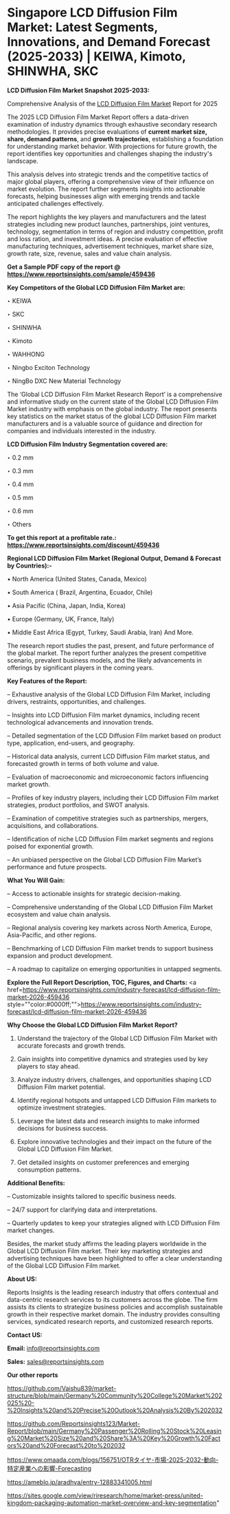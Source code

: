 # Singapore LCD Diffusion Film Market: Latest Segments, Innovations, and Demand Forecast (2025-2033) | KEIWA, Kimoto, SHINWHA, SKC

<strong>LCD Diffusion Film Market Snapshot 2025-2033:</strong>

Comprehensive Analysis of the <a href=https://www.reportsinsights.com/sample/459436>LCD Diffusion Film Market</a> Report for 2025

The 2025 LCD Diffusion Film Market Report offers a data-driven examination of industry dynamics through exhaustive secondary research methodologies. It provides precise evaluations of <strong>current market size, share, demand patterns</strong>, and <strong>growth trajectories</strong>, establishing a foundation for understanding market behavior. With projections for future growth, the report identifies key opportunities and challenges shaping the industry's landscape.

This analysis delves into strategic trends and the competitive tactics of major global players, offering a comprehensive view of their influence on market evolution. The report further segments insights into actionable forecasts, helping businesses align with emerging trends and tackle anticipated challenges effectively.

The report highlights the key players and manufacturers and the latest strategies including new product launches, partnerships, joint ventures, technology, segmentation in terms of region and industry competition, profit and loss ration, and investment ideas. A precise evaluation of effective manufacturing techniques, advertisement techniques, market share size, growth rate, size, revenue, sales and value chain analysis.

<strong>Get a Sample PDF copy of the report @ <a href=https://www.reportsinsights.com/sample/459436 style=color:#0000ff;>https://www.reportsinsights.com/sample/459436</a></strong>

<strong>Key Competitors of the Global LCD Diffusion Film Market are:</strong>

‣ KEIWA

‣ SKC

‣ SHINWHA

‣ Kimoto

‣ WAHHONG

‣ Ningbo Exciton Technology

‣ NingBo DXC New Material Technology

The ‘Global LCD Diffusion Film Market Research Report’ is a comprehensive and informative study on the current state of the Global LCD Diffusion Film Market industry with emphasis on the global industry. The report presents key statistics on the market status of the global LCD Diffusion Film market manufacturers and is a valuable source of guidance and direction for companies and individuals interested in the industry.

<strong>LCD Diffusion Film Industry Segmentation covered are:</strong>

‣ 0.2 mm

‣ 0.3 mm

‣ 0.4 mm

‣ 0.5 mm

‣ 0.6 mm

‣ Others

<strong>To get this report at a profitable rate.: <a href=https://www.reportsinsights.com/discount/459436 style=color:#0000ff;>https://www.reportsinsights.com/discount/459436</a></strong>

<strong>Regional LCD Diffusion Film Market (Regional Output, Demand &amp; Forecast by Countries):-</strong>

• North America (United States, Canada, Mexico)

• South America ( Brazil, Argentina, Ecuador, Chile)

• Asia Pacific (China, Japan, India, Korea)

• Europe (Germany, UK, France, Italy)

• Middle East Africa (Egypt, Turkey, Saudi Arabia, Iran) And More.

The research report studies the past, present, and future performance of the global market. The report further analyzes the present competitive scenario, prevalent business models, and the likely advancements in offerings by significant players in the coming years.

<strong>Key Features of the Report:</strong>

– Exhaustive analysis of the Global LCD Diffusion Film Market, including drivers, restraints, opportunities, and challenges.

– Insights into LCD Diffusion Film market dynamics, including recent technological advancements and innovation trends.

– Detailed segmentation of the LCD Diffusion Film market based on product type, application, end-users, and geography.

– Historical data analysis, current LCD Diffusion Film market status, and forecasted growth in terms of both volume and value.

– Evaluation of macroeconomic and microeconomic factors influencing market growth.

– Profiles of key industry players, including their LCD Diffusion Film market strategies, product portfolios, and SWOT analysis.

– Examination of competitive strategies such as partnerships, mergers, acquisitions, and collaborations.

– Identification of niche LCD Diffusion Film market segments and regions poised for exponential growth.

– An unbiased perspective on the Global LCD Diffusion Film Market’s performance and future prospects.

<strong>What You Will Gain:</strong>

– Access to actionable insights for strategic decision-making.

– Comprehensive understanding of the Global LCD Diffusion Film Market ecosystem and value chain analysis.

– Regional analysis covering key markets across North America, Europe, Asia-Pacific, and other regions.

– Benchmarking of LCD Diffusion Film market trends to support business expansion and product development.

– A roadmap to capitalize on emerging opportunities in untapped segments.

<strong>Explore the Full Report Description, TOC, Figures, and Charts:</strong>
<a href=https://www.reportsinsights.com/industry-forecast/lcd-diffusion-film-market-2026-459436 style=""color:#0000ff;"">https://www.reportsinsights.com/industry-forecast/lcd-diffusion-film-market-2026-459436</a>

<strong>Why Choose the Global LCD Diffusion Film Market Report?</strong>

1. Understand the trajectory of the Global LCD Diffusion Film Market with accurate forecasts and growth trends.

2. Gain insights into competitive dynamics and strategies used by key players to stay ahead.

3. Analyze industry drivers, challenges, and opportunities shaping LCD Diffusion Film market potential.

4. Identify regional hotspots and untapped LCD Diffusion Film markets to optimize investment strategies.

5. Leverage the latest data and research insights to make informed decisions for business success.

6. Explore innovative technologies and their impact on the future of the Global LCD Diffusion Film Market.

7. Get detailed insights on customer preferences and emerging consumption patterns.

<strong>Additional Benefits:</strong>

– Customizable insights tailored to specific business needs.

– 24/7 support for clarifying data and interpretations.

– Quarterly updates to keep your strategies aligned with LCD Diffusion Film market changes.

Besides, the market study affirms the leading players worldwide in the Global LCD Diffusion Film market. Their key marketing strategies and advertising techniques have been highlighted to offer a clear understanding of the Global LCD Diffusion Film market.

<strong><strong>About US</strong>:</strong>

Reports Insights is the leading research industry that offers contextual and data-centric research services to its customers across the globe. The firm assists its clients to strategize business policies and accomplish sustainable growth in their respective market domain. The industry provides consulting services, syndicated research reports, and customized research reports.

<strong>Contact US:</strong>

<p class=><b>Email:</b> <a href=mailto:info@reportsinsights.com>info@reportsinsights.com</a></p>
<p class=><b>Sales:</b> <a href=mailto:sales@reportsinsights.com>sales@reportsinsights.com</a></p>

<strong>Our other reports</strong>

<a href=https://github.com/Vaishu839/market-structure/blob/main/Germany%20Community%20College%20Market%202025%20-%20Insights%20and%20Precise%20Outlook%20Analysis%20By%202032>https://github.com/Vaishu839/market-structure/blob/main/Germany%20Community%20College%20Market%202025%20-%20Insights%20and%20Precise%20Outlook%20Analysis%20By%202032</a>

<a href=https://github.com/Reportsinsights123/Market-Report/blob/main/Germany%20Passenger%20Rolling%20Stock%20Leasing%20Market%20Size%20and%20Share%3A%20Key%20Growth%20Factors%20and%20Forecast%20to%202032>https://github.com/Reportsinsights123/Market-Report/blob/main/Germany%20Passenger%20Rolling%20Stock%20Leasing%20Market%20Size%20and%20Share%3A%20Key%20Growth%20Factors%20and%20Forecast%20to%202032</a>

<a href=https://www.omaada.com/blogs/156751/OTRタイヤ-市場-2025-2032-動向-特定産業への影響-Forecasting>https://www.omaada.com/blogs/156751/OTRタイヤ-市場-2025-2032-動向-特定産業への影響-Forecasting</a>

<a href=https://ameblo.jp/aradhya/entry-12883341005.html>https://ameblo.jp/aradhya/entry-12883341005.html</a>

<a href=https://sites.google.com/view/riresearch/home/market-press/united-kingdom-packaging-automation-market-overview-and-key-segmentation>https://sites.google.com/view/riresearch/home/market-press/united-kingdom-packaging-automation-market-overview-and-key-segmentation</a>"
